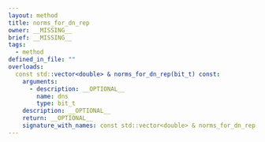 ```yaml
---
layout: method
title: norms_for_dn_rep
owner: __MISSING__
brief: __MISSING__
tags:
  - method
defined_in_file: ""
overloads:
  const std::vector<double> & norms_for_dn_rep(bit_t) const:
    arguments:
      - description: __OPTIONAL__
        name: dns
        type: bit_t
    description: __OPTIONAL__
    return: __OPTIONAL__
    signature_with_names: const std::vector<double> & norms_for_dn_rep(bit_t dns) const
---
```

